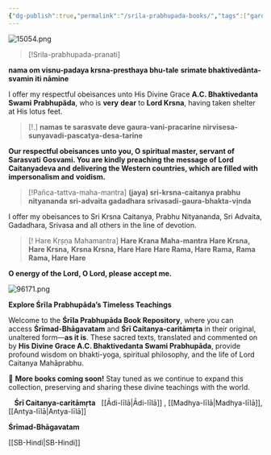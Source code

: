 ```yaml
---
{"dg-publish":true,"permalink":"/srila-prabhupada-books/","tags":["gardenEntry"],"created":"2025-03-04T22:18:24.804+05:30","updated":"2025-03-04T23:47:45.858+05:30"}
---
```


![15054.png](/img/user/15054.png)




> [!Srila-prabhupada-pranati]
>
**nama om visnu-padaya krsna-presthaya bhu-tale**
**srimate bhaktivedânta-svamin iti nāmine**



I offer my respectful obeisances unto His Divine Grace **A.C. Bhaktivedanta Swami**
**Prabhupãda**, who is **very** **dear** to **Lord Krsna**, having taken shelter at His lotus
feet.

> [!.]
> **namas te sarasvate deve gaura-vani-pracarine**
> **nirvisesa-sunyavadi-pascatya-desa-tarine**




**Our respectful obeisances unto you, O spiritual master, servant of Sarasvati**
**Gosvami. You are kindly preaching the message of Lord Caitanyadeva and**
**delivering the Western countries, which are filled with impersonalism and**
**voidism.**



> [!Pañca-tattva-maha-mantra]
> **(jaya) sri-krsna-caitanya prabhu nityananda**
> **sri-advaita gadadhara srivasadi-gaura-bhakta-vịnda**


I offer my obeisances to Sri Krsna Caitanya, Prabhu Nityananda, Sri Advaita,
Gadadhara, Srivasa and all others in the line of devotion.

> [! Hare Kṛṣṇa Mahamantra]
> **Hare Krana Maha-mantra**
> **Hare Krsna, Hare Krsna,**
> **Krsna Krsna, Hare Hare**
> **Hare Rama, Hare Rama,**
> **Rama Rama, Hare Hare**

**O energy of the Lord, O Lord, please accept me.**


![96171.png](/img/user/96171.png)

**Explore Śrīla Prabhupāda’s Timeless Teachings**

Welcome to the **Śrīla Prabhupāda Book Repository**, where you can access **Śrīmad-Bhāgavatam** and **Śrī Caitanya-caritāmṛta** in their original, unaltered form—**as it is**. These sacred texts, translated and commented on by **His Divine Grace A.C. Bhaktivedanta Swami Prabhupāda**, provide profound wisdom on bhakti-yoga, spiritual philosophy, and the life of Lord Caitanya Mahāprabhu.

📖 **More books coming soon!** Stay tuned as we continue to expand this collection, preserving and sharing these divine teachings with the world.

 
 **Śrī Caitanya-caritāmṛta**
 
[[Ādi-līlā\|Ādi-līlā]] , [[Madhya-līlā\|Madhya-līlā]], [[Antya-līlā\|Antya-līlā]]

**Śrīmad-Bhāgavatam**

[[SB-Hindi\|SB-Hindi]]